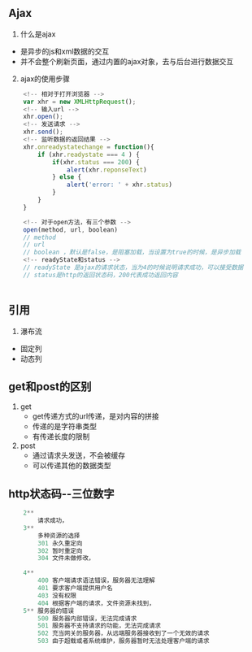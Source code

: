 ## Ajax

1. 什么是ajax
+ 是异步的js和xml数据的交互
+ 并不会整个刷新页面，通过内置的ajax对象，去与后台进行数据交互

2. ajax的使用步骤
```js
	<!-- 相对于打开浏览器 -->
	var xhr = new XMLHttpRequest();
	<!-- 输入url -->
	xhr.open();
	<!-- 发送请求 -->
	xhr.send();
	<!-- 监听数据的返回结果 -->
	xhr.onreadystatechange = function(){
		if (xhr.readystate === 4 ) {
			if(xhr.status === 200) {
				alert(xhr.reponseText)
			} else {
				alert('error: ' + xhr.status)
			}
		}
	}

	<!-- 对于open方法，有三个参数 -->
	open(method, url, boolean) 
	// method
	// url
	// boolean ，默认是false，是阻塞加载，当设置为true的时候，是异步加载
	<!-- readyState和status -->
	// readyState 是ajax的请求状态，当为4的时候说明请求成功，可以接受数据
	// status是http的返回状态码，200代表成功返回内容
	

``` 

## 引用
1. 瀑布流
+ 固定列
+ 动态列


## get和post的区别
1. get
	+ get传递方式的url传递，是对内容的拼接
	+ 传递的是字符串类型
	+ 有传递长度的限制
2. post
	+ 通过请求头发送，不会被缓存
	+ 可以传递其他的数据类型


## http状态码--三位数字
```js
	2**
		请求成功，
	3**
		多种资源的选择
		301 永久重定向
		302 暂时重定向
		304 文件未做修改，

	4**	
		400 客户端请求语法错误，服务器无法理解
		401 要求客户端提供用户名
		403 没有权限
		404 根据客户端的请求，文件资源未找到，
	5** 服务器的错误
		500 服务器内部错误，无法完成请求
		501 服务器不支持请求的功能，无法完成请求
		502 充当网关的服务器，从远端服务器接收到了一个无效的请求
		503 由于超载或者系统维护，服务器暂时无法处理客户端的请求
```

